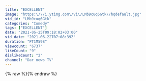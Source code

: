 ```yaml
---
title: "EXCELLENT"
image: "https:\/\/i.ytimg.com\/vi\/LMb9cuq6Gtk\/hqdefault.jpg"
vid_id: "LMb9cuq6Gtk"
categories: "Comedy"
tags: ["EXCELLENT"]
date: "2021-06-25T09:18:02+03:00"
vid_date: "2021-06-22T07:08:39Z"
duration: "PT1M59S"
viewcount: "6737"
likeCount: "9"
dislikeCount: "2"
channel: "Dar news TV"
---
```

{% raw %}{% endraw %}
